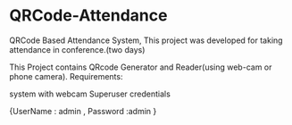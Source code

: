 # QRCode-Attendance
QRCode Based Attendance System, This project was developed for taking attendance in conference.(two days) 

This Project contains QRcode Generator and Reader(using web-cam or phone camera). 
Requirements:

  system with webcam
Superuser credentials 

  {UserName : admin , Password :admin }
